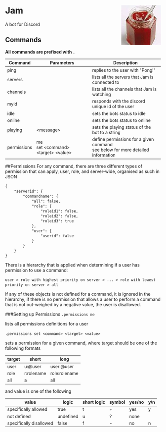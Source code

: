 # Jam<img align="right" src="avatar.jpg"/>

A bot for Discord

## Commands
**All commands are prefixed with `.`**

Command|Parameters|Description
---|---|---
ping||replies to the user with "Pong!"
servers||lists all the servers that Jam is connected to
channels||lists all the channels that Jam is watching
myid||responds with the discord unique id of the user
idle||sets the bots status to idle
online||sets the bots status to online
playing|\<message\>|sets the playing status of the bot to a string
permissions|me<br />set \<command\> \<target\> \<value\>|define permissions for a given command<br />see below for more detailed information

##Permissions
For any command, there are three different types of permission that can apply, user, role, and server-wide, organised as such in JSON
```
{
	"serverid": {
		"commandname": {
			"all": false,
			"role": {
				"roleid1": false,
				"roleid2": false,
				"roleid3": true
			},
			"user": {
				"userid": false
			}
		}
	}
}
```
There is a hierarchy that is applied when determining if a user has permission to use a command:
```
user > role with highest priority on server > ... > role with lowest priority on server > all
```
If any of these objects is not defined for a command, it is ignored in the hierarchy, if there is no permission that allows a user to perform a command that is not out-weighed by a negative value, the user is disallowed.

###Setting up Permissions
`.permissions me`

lists all permissions definitions for a user

`.permissions set <command> <target> <value>`

sets a permission for a given command, where target should be one of the following formats

target|short|long
---|---|---
user|u:@user|user:@user
role|r:rolename|role:rolename
all|a|all

and value is one of the following

value|logic|short logic|symbol|yes/no|y/n
---|---|---|---|---|---
specifically allowed|true|t|+|yes|y
not defined|undefined|u|?|none|
specifically disallowed|false|f|-|no|n
